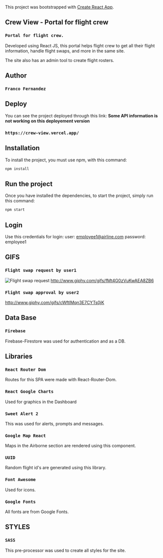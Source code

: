 This project was bootstrapped with [Create React App](https://github.com/facebook/create-react-app).

## Crew View - Portal for flight crew 
### `Portal for flight crew.`
Developed using React JS, this portal helps flight crew to get all their flight information, handle flight swaps, and more in the same site.

The site also has an admin tool to create flight rosters.

## Author 
### `Franco Fernandez`

## Deploy 
You can see the project deployed through this link:
**Some API information is not working on this deployement version**
### `https://crew-view.vercel.app/`

## Installation
To install the project, you must use npm, with this command:
```bash
npm install
```

## Run the project
Once you have installed the dependencies, to start the project, simply run this command:
```bash
npm start
```

## Login
Use this credentials for login:
user: employee1@airline.com
password: employee1

## GIFS 
### `Flight swap request by user1`
![Flight swap request](https://media.giphy.com/media/v1.Y2lkPTc5MGI3NjExODcwODUxMGYxZmRkNWVhZDkzYzg4YWQzODMxYjYyNmE1MTM5YzQ1OCZjdD1n/fMt4G0zVuKwAEA8ZB6/giphy.gif)
http://www.giphy.com/gifs/fMt4G0zVuKwAEA8ZB6

### `Flight swap approval by user2`
http://www.giphy.com/gifs/cWftlMqn3E7CYTs0jK

## Data Base 
### `Firebase`
Firebase-Firestore was used for authentication and as a DB.

## Libraries 
### `React Router Dom`
Routes for this SPA were made with React-Router-Dom.

### `React Google Charts`
Used for graphics in the Dashboard

### `Sweet Alert 2`
This was used for alerts, prompts and messages.

### `Google Map React`
Maps in the Airborne section are rendered using this component.

### `UUID`
Random flight id's are generated using this library.

### `Font Awesome`
Used for icons.

### `Google Fonts`
All fonts are from Google Fonts.

## STYLES 
### `SASS`
This pre-processor was used to create all styles for the site.